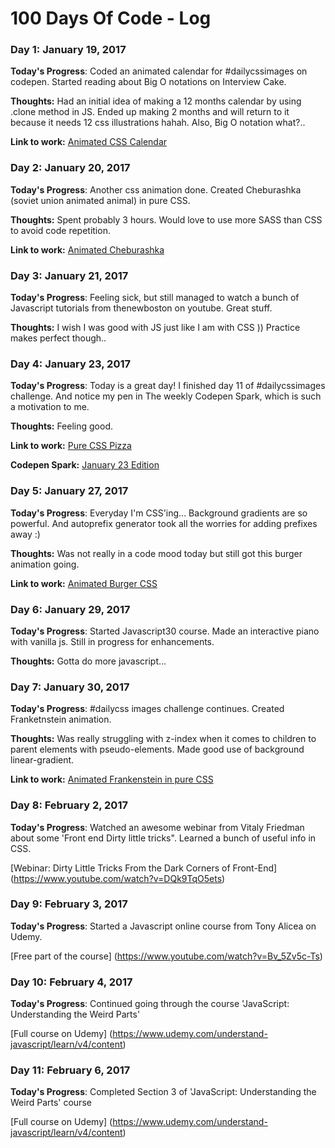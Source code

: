 # 100 Days Of Code - Log

### Day 1: January 19, 2017

**Today's Progress**: Coded an animated calendar for #dailycssimages on codepen. Started reading about Big O notations on Interview Cake.

**Thoughts:** Had an initial idea of making a 12 months calendar by using .clone method in JS. Ended up making 2 months and will return to it because it needs 12 css illustrations hahah. Also, Big O notation what?..

**Link to work:** [Animated CSS Calendar](http://codepen.io/slyka85/full/WRRVpb)

### Day 2: January 20, 2017

**Today's Progress**: Another css animation done. Created Cheburashka (soviet union animated animal) in pure CSS.

**Thoughts:** Spent probably 3 hours. Would love to use more SASS than CSS to avoid code repetition. 

**Link to work:** [Animated Cheburashka](http://codepen.io/slyka85/full/bgqPaK)

### Day 3: January 21, 2017

**Today's Progress**: Feeling sick, but still managed to watch a bunch of Javascript tutorials from thenewboston on youtube. Great stuff.

**Thoughts:** I wish I was good with JS just like I am with CSS )) Practice makes perfect though..

### Day 4: January 23, 2017

**Today's Progress**: Today is a great day! I finished day 11 of #dailycssimages challenge. And notice my pen in The weekly Codepen Spark, which is such a motivation to me.

**Thoughts:** Feeling good.

**Link to work:** [Pure CSS Pizza](http://codepen.io/slyka85/pen/dNRVRg)

**Codepen Spark:** [January 23 Edition](https://codepen.io/spark/8)


### Day 5: January 27, 2017

**Today's Progress**: Everyday I'm CSS'ing... Background gradients are so powerful.  And autoprefix generator took all the worries for adding prefixes away :) 

**Thoughts:** Was not really in a code mood today but still got this burger animation going.

**Link to work:** [Animated Burger CSS](http://codepen.io/slyka85/pen/pRdwog)


### Day 6: January 29, 2017

**Today's Progress**: Started Javascript30 course. Made an interactive piano with vanilla js. Still in progress for enhancements.

**Thoughts:** Gotta do more javascript...


### Day 7: January 30, 2017

**Today's Progress**: #dailycss images challenge continues. Created Franketnstein animation.

**Thoughts:** Was really struggling with z-index when it comes to children to parent elements with pseudo-elements. Made good use of background linear-gradient.

**Link to work:** [Animated Frankenstein in pure CSS](http://codepen.io/slyka85/pen/xgYKbv)


### Day 8: February 2, 2017

**Today's Progress**: Watched an awesome webinar from Vitaly Friedman about some 'Front end Dirty little tricks". Learned a bunch of useful info in CSS. 

 [Webinar: Dirty Little Tricks From the Dark Corners of Front-End] (https://www.youtube.com/watch?v=DQk9TqO5ets)


### Day 9: February 3, 2017

**Today's Progress**: Started a Javascript online course from Tony Alicea on Udemy. 

 [Free part of the course] (https://www.youtube.com/watch?v=Bv_5Zv5c-Ts)



### Day 10: February 4, 2017

**Today's Progress**: Continued going through the course 'JavaScript: Understanding the Weird Parts'

 [Full course on Udemy] (https://www.udemy.com/understand-javascript/learn/v4/content)



### Day 11: February 6, 2017

**Today's Progress**: Completed Section 3 of 'JavaScript: Understanding the Weird Parts' course

 [Full course on Udemy] (https://www.udemy.com/understand-javascript/learn/v4/content)


